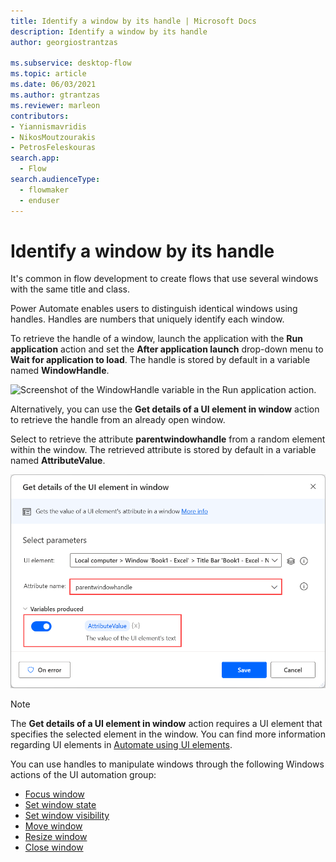 ```yaml
---
title: Identify a window by its handle | Microsoft Docs
description: Identify a window by its handle
author: georgiostrantzas

ms.subservice: desktop-flow
ms.topic: article
ms.date: 06/03/2021
ms.author: gtrantzas
ms.reviewer: marleon
contributors:
- Yiannismavridis
- NikosMoutzourakis
- PetrosFeleskouras
search.app: 
  - Flow
search.audienceType: 
  - flowmaker
  - enduser
---
```


# Identify a window by its handle

It's common in flow development to create flows that use several windows with the same title and class.

Power Automate enables users to distinguish identical windows using handles. Handles are numbers that uniquely identify each window.

To retrieve the handle of a window, launch the application with the **Run application** action and set the **After application launch** drop-down menu to **Wait for application to load**. The handle is stored by default in a variable named **WindowHandle**.

![Screenshot of the WindowHandle variable in the Run application action.](media/identify-window-handle/run-application-action-handle.png)

Alternatively, you can use the **Get details of a UI element in window** action to retrieve the handle from an already open window. 

Select to retrieve the attribute **parentwindowhandle** from a random element within the window. The retrieved attribute is stored by default in a variable named **AttributeValue**.

![Screenshot of the AttributeValue variable in the Get details of a UI element in window action.](media/identify-window-handle/get-details-ui-element-action.png)

> [!NOTE]
> The **Get details of a UI element in window** action requires a UI element that specifies the selected element in the window. You can find more information regarding UI elements in [Automate using UI elements](../ui-elements.md).

You can use handles to manipulate windows through the following Windows actions of the UI automation group:
- [Focus window](../actions-reference/uiautomation.md#focuswindowbase)
- [Set window state](../actions-reference/uiautomation.md#setwindowstatebase)
- [Set window visibility](../actions-reference/uiautomation.md#setwindowvisibilitybase)
- [Move window](../actions-reference/uiautomation.md#movewindowbase)
- [Resize window](../actions-reference/uiautomation.md#resizewindowbase)
- [Close window](../actions-reference/uiautomation.md#closewindowbase)












